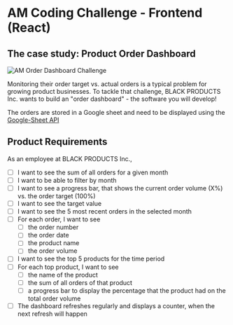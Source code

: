 # AM Coding Challenge - Frontend (React)

## The case study: Product Order Dashboard

![AM Order Dashboard Challenge](https://github.com/AM-code-treasure/coding-challenge-frontend-react/blob/main/Order-Dashboard-v2.png)

Monitoring their order target vs. actual orders is a typical problem for growing product businesses.
To tackle that challenge, BLACK PRODUCTS Inc. wants to build an "order dashboard" - the software you will develop!

The orders are stored in a Google sheet and need to be displayed using the [Google-Sheet API](https://developers.google.com/sheets/api)

## Product Requirements

As an employee at BLACK PRODUCTS Inc.,

-   [ ] I want to see the sum of all orders for a given month
-   [ ] I want to be able to filter by month
-   [ ] I want to see a progress bar, that shows the current order volume (X%) vs. the order target (100%)
-   [ ] I want to see the target value
-   [ ] I want to see the 5 most recent orders in the selected month
-   [ ] For each order, I want to see
    -   [ ] the order number
    -   [ ] the order date
    -   [ ] the product name
    -   [ ] the order volume
-   [ ] I want to see the top 5 products for the time period
-   [ ] For each top product, I want to see
    -   [ ] the name of the product
    -   [ ] the sum of all orders of that product
    -   [ ] a progress bar to display the percentage that the product had on the total order volume
-   [ ] The dashboard refreshes regularly and displays a counter, when the next refresh will happen
